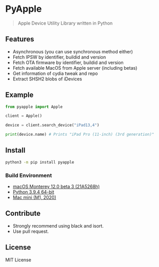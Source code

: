# PyApple

> Apple Device Utility Library written in Python

## Features

* Asynchronous (you can use synchronous method either)
* Fetch IPSW by identifier, buildid and version
* Fetch OTA firmware by identifier, buildid and version
* Fetch available MacOS from Apple server (including betas)
* Get information of cydia tweak and repo
* Extract SHSH2 blobs of iDevices

## Example

```py
from pyapple import Apple

client = Apple()

device = client.search_device("iPad13,4")

print(device.name) # Prints "iPad Pro (11-inch) (3rd generation)"
```

## Install

```zsh
python3 -m pip install pyapple
```

### Build Environment

* [macOS Monterey 12.0 beta 3 (21A5268h)](https://developer.apple.com/documentation/macos-release-notes/macos-12-beta-release-notes)
* [Python 3.9.4 64-bit](https://www.python.org/downloads/release/python-394/)
* [Mac mini (M1, 2020)](https://www.apple.com/mac-mini/) 

## Contribute

* Strongly recommend using black and isort.
* Use pull request.

## License

MIT License


